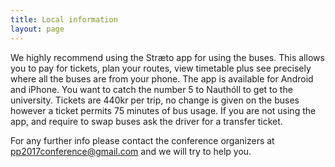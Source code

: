 ```yaml
---
title: Local information
layout: page
---
```


We highly recommend using the Stræto app for using the buses. This allows you to
pay for tickets, plan your routes, view timetable plus see precisely where all
the buses are from your phone. The app is available for Android and iPhone. You
want to catch the number 5 to Nauthóll to get to the university. Tickets are
440kr per trip, no change is given on the buses however a ticket permits 75
minutes of bus usage. If you are not using the app, and require to swap buses
ask the driver for a transfer ticket.

For any further info please contact the conference organizers at
pp2017conference@gmail.com and we will try to help you.
